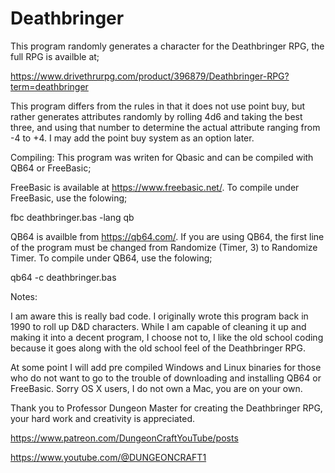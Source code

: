# Deathbringer

This program randomly generates a character for the Deathbringer RPG, the full RPG is availble at;

https://www.drivethrurpg.com/product/396879/Deathbringer-RPG?term=deathbringer

This program differs from the rules in that it does not use point buy, but rather generates attributes randomly by rolling 4d6 and taking the best three, and using that number to determine the actual attribute ranging from -4 to +4. I may add the point buy system as an option later.

Compiling:
This program was writen for Qbasic and can be compiled with QB64 or FreeBasic;

FreeBasic is available at https://www.freebasic.net/. To compile under FreeBasic, use the folowing;

fbc deathbringer.bas -lang qb

QB64 is availble from https://qb64.com/. If you are using QB64, the first line of the program must be changed from Randomize (Timer, 3) to Randomize Timer. To compile under QB64, use the folowing;

qb64 -c deathbringer.bas

Notes:

I am aware this is really bad code. I originally wrote this program back in 1990 to roll up D&D characters. While I am capable of cleaning it up and making it into a decent program, I choose not to, I like the old school coding because it goes along with the old school feel of the Deathbringer RPG.

At some point I will add pre compiled Windows and Linux binaries for those who do not want to go to the trouble of downloading and installing QB64 or FreeBasic. Sorry OS X users, I do not own a Mac, you are on your own.

Thank you to Professor Dungeon Master for creating the Deathbringer RPG, your hard work and creativity is appreciated.

https://www.patreon.com/DungeonCraftYouTube/posts

https://www.youtube.com/@DUNGEONCRAFT1
